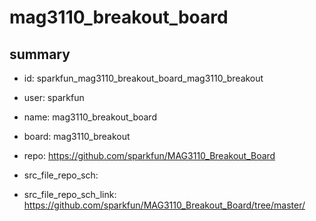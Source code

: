 # mag3110_breakout_board
 
## summary 
* id: sparkfun_mag3110_breakout_board_mag3110_breakout
* user: sparkfun
* name: mag3110_breakout_board
* board: mag3110_breakout
* repo: https://github.com/sparkfun/MAG3110_Breakout_Board



* src_file_repo_sch: 
* src_file_repo_sch_link: https://github.com/sparkfun/MAG3110_Breakout_Board/tree/master/




